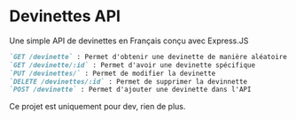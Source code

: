 # Devinettes API

Une simple API de devinettes en Français conçu avec Express.JS

```markdown
`GET /devinette` : Permet d'obtenir une devinette de manière aléatoire
`GET /devinette/:id` : Permet d'avoir une devinette spécifique
`PUT /devinettes/` : Permet de modifier la devinette
`DELETE /devinettes/:id` : Permet de supprimer la devinnette
`POST /devinette` : Permet d'ajouter une devinette dans l'API
```

Ce projet est uniquement pour dev, rien de plus.